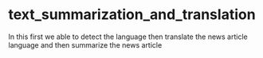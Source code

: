# text_summarization_and_translation
In this first we able to detect the language then translate the news article language and then summarize the news article 
